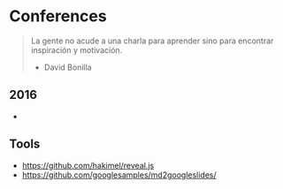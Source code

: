 Conferences
===============

> La gente no acude a una charla para aprender sino para encontrar inspiración y motivación.
> - David Bonilla

2016
----

 *

Tools
-----
 * https://github.com/hakimel/reveal.js
 * https://github.com/googlesamples/md2googleslides/